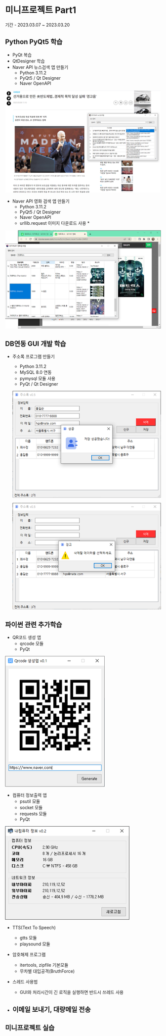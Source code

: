 # 미니프로젝트 Part1
기간 - 2023.03.07 ~ 2023.03.20

## Python PyQt5 학습
- PyQt 복습
- QtDesigner 학습
- Naver API 뉴스검색 앱 만들기
  - Python 3.11.2
  - PyQt5 / Qt Designer
  - Naver OpenAPI

<!-- HTML 주석
![네이버뉴스앱](https://raw.githubusercontent.com/sso-o22/miniprojects/main/Images/newsapp.png)
-->
<img src="https://raw.githubusercontent.com/sso-o22/miniprojects/main/Images/newsapp.png" width="1000" />

- Naver API 영화 검색 앱 만들기
  - Python 3.11.2
  - PyQt5 / Qt Designer
  - Naver OpenAPI
  - urllib.request 이미지 다운로드 사용 *

<img src="https://raw.githubusercontent.com/sso-o22/miniprojects/main/Images/naver_movie.png" width="800" />

## DB연동 GUI 개발 학습
- 주소록 프로그램 만들기
  - Python 3.11.2
  - MySQL 8.0 연동
  - pymysql 모듈 사용
  - PyQt / Qt Designer

  ![주소록앱1](https://raw.githubusercontent.com/sso-o22/miniprojects/main/Images/addressbook1.png)
  
  ![주소록앱2](https://raw.githubusercontent.com/sso-o22/miniprojects/main/Images/addressbook2.png)
 

## 파이썬 관련 추가학습
- QR코드 생성 앱
  - qrcode 모듈
  - PyQt

![QR코드앱](https://raw.githubusercontent.com/sso-o22/miniprojects/main/Images/qrcodeApp.png)


- 컴퓨터 정보출력 앱
  - psutil 모듈
  - socket 모듈
  - requests 모듈
  - PyQt

![컴퓨터정보](https://raw.githubusercontent.com/sso-o22/miniprojects/main/Images/comInfo.png)

- TTS(Text To Speech)
  - gtts 모듈
  - playsound 모듈

- 암호해제 프로그램
  - itertools, zipfile 기본모듈
  - 무차별 대입공격(BruthForce)

- 스레드 사용법
  - GUI와 처리시간이 긴 로직을 실행하면 반드시 쓰레드 사용

- 이메일 보내기, 대량메일 전송
  - 


## 미니프로젝트 실습
